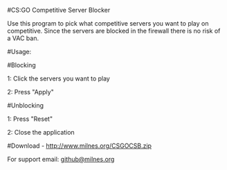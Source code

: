 #CS:GO Competitive Server Blocker

Use this program to pick what competitive servers you want to play on competitive. Since the servers are blocked in the firewall there is no risk of a VAC ban.

#Usage:

#Blocking

1: Click the servers you want to play

2: Press "Apply"

#Unblocking

1: Press "Reset"

2: Close the application

#Download - http://www.milnes.org/CSGOCSB.zip

For support email: github@milnes.org
